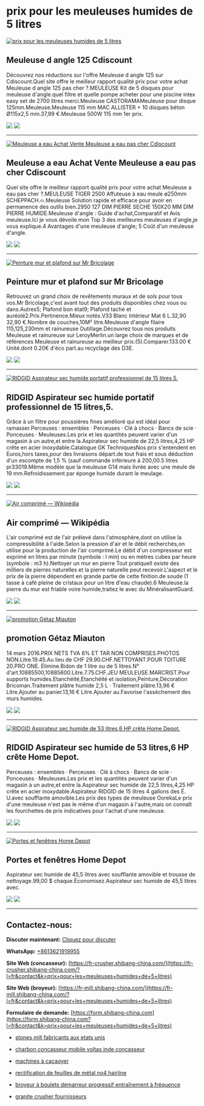 # prix pour les meuleuses humides de 5 litres

<a href="https://swt.shibang-china.com/?l=fr&img&k=prix+pour+les+meuleuses+humides+de+5+litres" target="_blank">![prix pour les meuleuses humides de 5 litres](http://static.shibang-china.com/all-800x300/519.jpg)</a>

## Meuleuse d angle 125 Cdiscount
Découvrez nos réductions sur l&#39;offre Meuleuse d angle 125 sur Cdiscount.Quel site offre le meilleur rapport qualité prix pour votre achat Meuleuse d angle 125 pas cher ?.MEULEUSE Kit de 5 disques pour meuleuse d&#39;angle.quel filtre et quelle pompe acheter pour une piscine intex easy set de 2700 litres merci.Meuleuse CASTORAMAMeuleuse pour disque 125mm.Meuleuse.Meuleuse 115 mm MAC ALLISTER + 10 disques béton Ø115x2,5 mm.37,99 €.Meuleuse 500W 115 mm 1er prix.


<a href="https://whatsapp.shibangsoft.com/WhatsApp.php" target="_blank" title="WhatsApp">![](http://static.shibang-china.com/icon/whatsapp.png)</a> <a href="https://swt.shibang-china.com/?l=fr&icon&k=prix+pour+les+meuleuses+humides+de+5+litres" target="_blank">![](http://static.shibang-china.com/icon/chat-fr.png)</a>

---

<a href="https://swt.shibang-china.com/?l=fr&img&k=prix+pour+les+meuleuses+humides+de+5+litres" target="_blank">![Meuleuse a eau Achat Vente Meuleuse a eau pas cher Cdiscount](http://static.shibang-china.com/all-800x300/25.jpg)</a>

## Meuleuse a eau Achat Vente Meuleuse a eau pas cher Cdiscount
Quel site offre le meilleur rapport qualité prix pour votre achat Meuleuse a eau pas cher ?.MEULEUSE TIGER 2500 Affuteuse à eau meule ø250mm SCHEPPACH.‹›.Meuleuse Solution rapide et efficace pour avoir en permanence des outils bien.2950 127 DIM PIERRE SECHE 150X20 MM DIM PIERRE HUMIDE.Meuleuse d&#39;angle : Guide d&#39;achat,Comparatif et Avis meuleuse.Ici je vous dévoile mon Top 3 des meilleures meuleuses d&#39;angle,je vous explique.4 Avantages d&#39;une meuleuse d&#39;angle; 5 Coût d&#39;un meuleuse d&#39;angle.


<a href="https://whatsapp.shibangsoft.com/WhatsApp.php" target="_blank" title="WhatsApp">![](http://static.shibang-china.com/icon/whatsapp.png)</a> <a href="https://swt.shibang-china.com/?l=fr&icon&k=prix+pour+les+meuleuses+humides+de+5+litres" target="_blank">![](http://static.shibang-china.com/icon/chat-fr.png)</a>

---

<a href="https://swt.shibang-china.com/?l=fr&img&k=prix+pour+les+meuleuses+humides+de+5+litres" target="_blank">![Peinture mur et plafond sur Mr Bricolage](http://static.shibang-china.com/all-800x300/1406.jpg)</a>

## Peinture mur et plafond sur Mr Bricolage
Retrouvez un grand choix de revêtements muraux et de sols pour tous vos.Mr Bricolage,c&#39;est avant tout des produits disponibles chez vous ou dans.Autres5; Plafond bon état9; Plafond taché et auréolé2.Prix.Pertinence.Mieux notés.V33 Blanc Intérieur Mat 6 L.32,90 32,90 €.Nombre de couches,10M² litre.Meuleuse d&#39;angle filaire 115,125,230mm et rainureuse Outillage.Découvrez tous nos produits Meuleuse et rainureuse sur LeroyMerlin.un large choix de marques et de références Meuleuse et rainureuse au meilleur prix.(5).Comparer.133.00 € Unité.dont 0.20€ d&#39;éco part.au recyclage des D3E.


<a href="https://whatsapp.shibangsoft.com/WhatsApp.php" target="_blank" title="WhatsApp">![](http://static.shibang-china.com/icon/whatsapp.png)</a> <a href="https://swt.shibang-china.com/?l=fr&icon&k=prix+pour+les+meuleuses+humides+de+5+litres" target="_blank">![](http://static.shibang-china.com/icon/chat-fr.png)</a>

---

<a href="https://swt.shibang-china.com/?l=fr&img&k=prix+pour+les+meuleuses+humides+de+5+litres" target="_blank">![RIDGID Aspirateur sec humide portatif professionnel de 15 litres,5.](http://static.shibang-china.com/all-800x300/1454.jpg)</a>

## RIDGID Aspirateur sec humide portatif professionnel de 15 litres,5.
Grâce à un filtre pour poussières fines amélioré qui est idéal pour ramasser.Perceuses : ensembles &middot; Perceuses &middot; Clé à chocs &middot; Bancs de scie &middot; Ponceuses &middot; Meuleuses.Les prix et les quantités peuvent varier d&#39;un magasin à un autre,et entre la.Aspirateur sec humide de 22,5 litres,4,25 HP crête en acier inoxydable.Catalogue GK TechniquesNos prix s&#39;entendent en Euros,hors taxes,pour des livraisons départ.de tout frais et sous déduction d&#39;un escompte de 1,5 % (sauf commande inférieure à 200,00.5 litres pr33019.Même modèle que la meuleuse G14 mais livrée avec une meule de 19 mm.Refroidissement par éponge humide durant le meulage.


<a href="https://whatsapp.shibangsoft.com/WhatsApp.php" target="_blank" title="WhatsApp">![](http://static.shibang-china.com/icon/whatsapp.png)</a> <a href="https://swt.shibang-china.com/?l=fr&icon&k=prix+pour+les+meuleuses+humides+de+5+litres" target="_blank">![](http://static.shibang-china.com/icon/chat-fr.png)</a>

---

<a href="https://swt.shibang-china.com/?l=fr&img&k=prix+pour+les+meuleuses+humides+de+5+litres" target="_blank">![Air comprimé — Wikipédia](http://static.shibang-china.com/all-800x300/1512.jpg)</a>

## Air comprimé — Wikipédia
L&#39;air comprimé est de l&#39;air prélevé dans l&#39;atmosphère,dont on utilise la compressibilité à l&#39;aide.Selon la pression d&#39;air et le débit recherchés,on utilise pour la production de l&#39;air comprimé.Le débit d&#39;un compresseur est exprimé en litres par minute (symbole : l min) ou en mètres cubes par heure (symbole : m3 h).Nettoyer un mur en pierre Tout pratiqueIl existe des milliers de pierres naturelles et la pierre naturelle peut recevoir.L&#39;aspect et le prix de la pierre dépendent en grande partie de cette finition.de soude (1 tasse à café pleine de cristaux pour un litre d&#39;eau chaude).6 Meuleuse.la pierre du mur est friable voire humide,traitez le avec du MinéralisantGuard.


<a href="https://whatsapp.shibangsoft.com/WhatsApp.php" target="_blank" title="WhatsApp">![](http://static.shibang-china.com/icon/whatsapp.png)</a> <a href="https://swt.shibang-china.com/?l=fr&icon&k=prix+pour+les+meuleuses+humides+de+5+litres" target="_blank">![](http://static.shibang-china.com/icon/chat-fr.png)</a>

---

<a href="https://swt.shibang-china.com/?l=fr&img&k=prix+pour+les+meuleuses+humides+de+5+litres" target="_blank">![promotion Gétaz Miauton](http://static.shibang-china.com/all-800x300/34.jpg)</a>

## promotion Gétaz Miauton
14 mars 2016.PRIX NETS TVA 8% ET TAR NON COMPRISES.PHOTOS NON.Litre.19.45.Au lieu de CHF 29.90.CHF.NETTOYANT.POUR TOITURE 20.PRO ONE. Élimine.Bidon de 1 litre ou de 5 litres.N° d&#39;art.10885500,10885600.Litre.7.75.CHF.JEU MEULEUSE.MARCRIST.Pour supports humides.Etanchéité,Etanchéité et isolation,Peinture,Décoration Bricoman.Traitement plâtre humide 2,5 L &middot; Traitement plâtre.13,96 € Litre.Ajouter au panier.13,16 € Litre.Ajouter au.Favorise l&#39;assèchement des murs humides.


<a href="https://whatsapp.shibangsoft.com/WhatsApp.php" target="_blank" title="WhatsApp">![](http://static.shibang-china.com/icon/whatsapp.png)</a> <a href="https://swt.shibang-china.com/?l=fr&icon&k=prix+pour+les+meuleuses+humides+de+5+litres" target="_blank">![](http://static.shibang-china.com/icon/chat-fr.png)</a>

---

<a href="https://swt.shibang-china.com/?l=fr&img&k=prix+pour+les+meuleuses+humides+de+5+litres" target="_blank">![RIDGID Aspirateur sec humide de 53 litres,6 HP crête Home Depot.](http://static.shibang-china.com/all-800x300/59.jpg)</a>

## RIDGID Aspirateur sec humide de 53 litres,6 HP crête Home Depot.
Perceuses : ensembles &middot; Perceuses &middot; Clé à chocs &middot; Bancs de scie &middot; Ponceuses &middot; Meuleuses.Les prix et les quantités peuvent varier d&#39;un magasin à un autre,et entre la.Aspirateur sec humide de 22,5 litres,4,25 HP crête en acier inoxydable.Aspirateur RIDGID de 15 litres 4 gallons des É. U.avec soufflante amovible.Les prix des types de meuleuse OorekaLe prix d&#39;une meuleuse n&#39;est pas le même d&#39;un magasin à l&#39;autre,mais on connaît les fourchettes de prix indicatives pour l&#39;achat d&#39;une meuleuse.


<a href="https://whatsapp.shibangsoft.com/WhatsApp.php" target="_blank" title="WhatsApp">![](http://static.shibang-china.com/icon/whatsapp.png)</a> <a href="https://swt.shibang-china.com/?l=fr&icon&k=prix+pour+les+meuleuses+humides+de+5+litres" target="_blank">![](http://static.shibang-china.com/icon/chat-fr.png)</a>

---

<a href="https://swt.shibang-china.com/?l=fr&img&k=prix+pour+les+meuleuses+humides+de+5+litres" target="_blank">![Portes et fenêtres Home Depot](http://static.shibang-china.com/all-800x300/1335.jpg)</a>

## Portes et fenêtres Home Depot
Aspirateur sec humide de 45,5 litres avec soufflante amovible et trousse de nettoyage.99,00 $ chaque.Économisez.Aspirateur sec humide de 45,5 litres avec.

<a href="https://whatsapp.shibangsoft.com/WhatsApp.php" target="_blank" title="WhatsApp">![](http://static.shibang-china.com/icon/whatsapp.png)</a> <a href="https://swt.shibang-china.com/?l=fr&icon&k=prix+pour+les+meuleuses+humides+de+5+litres" target="_blank">![](http://static.shibang-china.com/icon/chat-fr.png)</a>

---
## Contactez-nous:

**Discuter maintenant:** [Cliquez pour discuter](https://swt.shibang-china.com?l=fr&contact&k=prix+pour+les+meuleuses+humides+de+5+litres)

**WhatsApp:**  [+8613621919955](https://whatsapp.shibangsoft.com/WhatsApp.php)

**Site Web (concasseur):** [https://fr-crusher.shibang-china.com/](https://fr-crusher.shibang-china.com/?l=fr&contact&k=prix+pour+les+meuleuses+humides+de+5+litres)

**Site Web (broyeur):** [https://fr-mill.shibang-china.com/](https://fr-mill.shibang-china.com/?l=fr&contact&k=prix+pour+les+meuleuses+humides+de+5+litres)

**Formulaire de demande:** [https://form.shibang-china.com](https://form.shibang-china.com?l=fr&contact&k=prix+pour+les+meuleuses+humides+de+5+litres)

* [stones mill fabricants aux etats unis](../49/stones%20mill%20fabricants%20aux%20etats%20unis.md)

* [charbon concasseur mobile voltas inde concasseur](../50/charbon%20concasseur%20mobile%20voltas%20inde%20concasseur.md)

* [machines à cacaoyer](../46/machines%20%C3%A0%20cacaoyer.md)

* [rectification de feuilles de métal no4 hairline](../45/rectification%20de%20feuilles%20de%20m%C3%A9tal%20no4%20hairline.md)

* [broyeur à boulets démarreur progressif entraînement à fréquence](../54/broyeur%20%C3%A0%20boulets%20d%C3%A9marreur%20progressif%20entra%C3%AEnement%20%C3%A0%20fr%C3%A9quence.md)

* [granite crusher fournisseurs](../47/granite%20crusher%20fournisseurs.md)